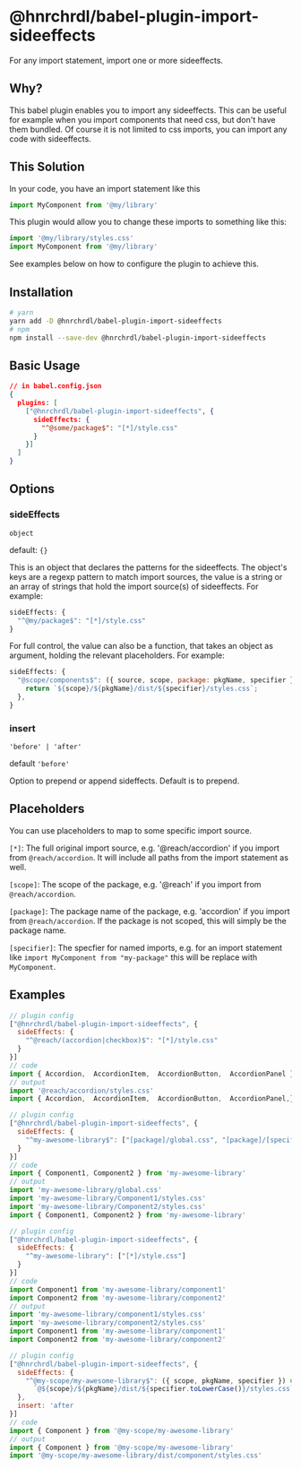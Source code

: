 # @hnrchrdl/babel-plugin-import-sideeffects
For any import statement, import one or more sideeffects.

## Why?
This babel plugin enables you to import any sideeffects. This can be useful for example when you import components that need css, but don't have them bundled. Of course it is not limited to css imports, you can import any code with sideeffects.

## This Solution
In your code, you have an import statement like this
```js
import MyComponent from '@my/library'
```
This plugin would allow you to change these imports to something like this:
```js
import '@my/library/styles.css'
import MyComponent from '@my/library'
```
See examples below on how to configure the plugin to achieve this.
## Installation

```bash
# yarn
yarn add -D @hnrchrdl/babel-plugin-import-sideeffects
# npm
npm install --save-dev @hnrchrdl/babel-plugin-import-sideeffects
```
## Basic Usage

```json
// in babel.config.json
{
  plugins: [
    ["@hnrchrdl/babel-plugin-import-sideeffects", {
      sideEffects: {
        "^@some/package$": "[*]/style.css"
      }
    }]
  ]
}
```
## Options
### sideEffects
`object`

default: `{}`

This is an object that declares the patterns for the sideeffects. The object's keys are a regexp pattern to match import sources, the value is a string or an array of strings that hold the import source(s) of sideeffects. For example:
```js
sideEffects: {
  "^@my/package$": "[*]/style.css"
}
```
For full control, the value can also be a function, that takes an object as argument, holding the relevant placeholders. For example:
```js
sideEffects: {
  "@scope/components$": ({ source, scope, package: pkgName, specifier }) => {
    return `${scope}/${pkgName}/dist/${specifier}/styles.css`;
  },
}
```
### insert
`'before' | 'after'`

default `'before'`

Option to prepend or append sideffects. Default is to prepend.

## Placeholders
You can use placeholders to map to some specific import source.

`[*]`:  The full original import source, e.g. '@reach/accordion' if you import from `@reach/accordion`. It will include all paths from the import statement as well.

`[scope]`: The scope of the package, e.g. '@reach' if you import from `@reach/accordion`.

`[package]`: The package name of the package, e.g. 'accordion' if you import from `@reach/accordion`. If the package is not scoped, this will simply be the package name.

`[specifier]`: The specfier for named imports, e.g. for an import statement like `import MyComponent from "my-package"` this will be replace with `MyComponent`.
## Examples
```js
// plugin config
["@hnrchrdl/babel-plugin-import-sideeffects", {
  sideEffects: {
    "^@reach/(accordion|checkbox)$": "[*]/style.css"
  }
}]
// code
import { Accordion,  AccordionItem,  AccordionButton,  AccordionPanel } from "@reach/accordion";
// output
import '@reach/accordion/styles.css'
import { Accordion,  AccordionItem,  AccordionButton,  AccordionPanel,} from "@reach/accordion";
```
```js
// plugin config
["@hnrchrdl/babel-plugin-import-sideeffects", {
  sideEffects: {
    "^my-awesome-library$": ["[package]/global.css", "[package]/[specifier]/style.css"]
  }
}]
// code
import { Component1, Component2 } from 'my-awesome-library'
// output
import 'my-awesome-library/global.css'
import 'my-awesome-library/Component1/styles.css'
import 'my-awesome-library/Component2/styles.css'
import { Component1, Component2 } from 'my-awesome-library'
```
```js
// plugin config
["@hnrchrdl/babel-plugin-import-sideeffects", {
  sideEffects: {
    "^my-awesome-library": ["[*]/style.css"]
  }
}]
// code
import Component1 from 'my-awesome-library/component1'
import Component2 from 'my-awesome-library/component2'
// output
import 'my-awesome-library/component1/styles.css'
import 'my-awesome-library/component2/styles.css'
import Component1 from 'my-awesome-library/component1'
import Component2 from 'my-awesome-library/component2'
```
```js
// plugin config
["@hnrchrdl/babel-plugin-import-sideeffects", {
  sideEffects: {
    "^@my-scope/my-awesome-library$": ({ scope, pkgName, specifier }) =>
      `@${scope}/${pkgName}/dist/${specifier.toLowerCase()}/styles.css`
  },
  insert: 'after
}]
// code
import { Component } from '@my-scope/my-awesome-library'
// output
import { Component } from '@my-scope/my-awesome-library'
import '@my-scope/my-awesome-library/dist/component/styles.css'
```